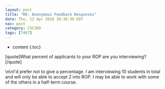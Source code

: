```yaml
---
layout: post
title: "RE: Anonymous Feedback Responses"
date: Thu, 12 Apr 2018 10:36:39 EDT
nav: post
category: CSC209
tags: [7467]
---
```


* content
{:toc}

[quote]What percent of applicants to your ROP are you interviewing? [/quote]
<!-- more -->
<p>\n\nI'd prefer not to give a percentage.  I am interviewing 10 students in total and will only be able to accept 2 into ROP. I may be able to work with some of the others in a half-term course.</p>
